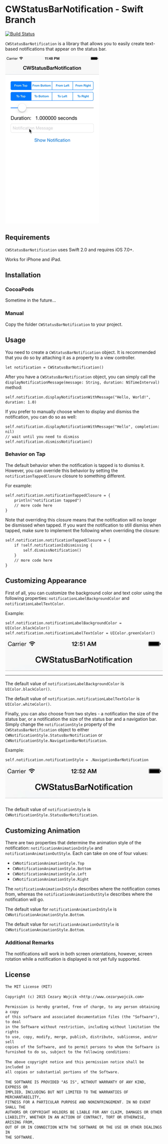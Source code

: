 # CWStatusBarNotification - Swift Branch

[![Build Status](https://travis-ci.org/cezarywojcik/CWStatusBarNotification.png?branch=master)](https://travis-ci.org/cezarywojcik/CWStatusBarNotification)

`CWStatusBarNotification` is a library that allows you to easily create text-based notifications that appear on the status bar.

![demo](screenshots/demo.gif)

## Requirements

`CWStatusBarNotification` uses Swift 2.0 and requires iOS 7.0+.

Works for iPhone and iPad.

## Installation

### CocoaPods

Sometime in the future...

### Manual

Copy the folder `CWStatusBarNotification` to your project.

## Usage

You need to create a `CWStatusBarNotification` object. It is recommended that you do so by attaching it as a property to a view controller.

```
let notification = CWStatusBarNotification()
```

After you have a `CWStatusBarNotification` object, you can simply call the `displayNotificationMessage(message: String, duration: NSTimeInterval)` method:

```
self.notification.displayNotificationWithMessage("Hello, World!", duration: 1.0)
```

If you prefer to manually choose when to display and dismiss the notification, you can do so as well:

```
self.notification.displayNotificationWithMessage("Hello", completion: nil)
// wait until you need to dismiss
self.notification.dismissNotification()
```

### Behavior on Tap

The default behavior when the notification is tapped is to dismiss it. However, you can override this behavior by setting the `notificationTappedClosure` closure to something different. 

For example:
```
self.notification.notificationTappedClosure = {
    println("notification tapped")
    // more code here
}
```

Note that overriding this closure means that the notification will no longer be dismissed when tapped. If you want the notification to still dismiss when tapped, make sure to implement the following when overriding the closure:

```
self.notification.notificationTappedClosure = {
    if !self.notificationIsDismissing {
        self.dismissNotification()
    }
    // more code here
}
```

## Customizing Appearance

First of all, you can customize the background color and text color using the following properties: `notificationLabelBackgroundColor` and `notificationLabelTextColor`.

Example:

```
self.notification.notificationLabelBackgroundColor = UIColor.blackColor()
self.notification.notificationLabelTextColor = UIColor.greenColor()
```

![custom colors](screenshots/ss1.gif)

The default value of `notificationLabelBackgroundColor` is `UIColor.blackColor()`.

The default value of `notification.notificationLabelTextColor` is `UIColor.whiteColor()`.

Finally, you can also choose from two styles - a notification the size of the status bar, or a notification the size of the status bar and a navigation bar. Simply change the `notificationStyle` property of the `CWStatusBarNotification` object to either `CWNotificationStyle.StatusBarNotification` or `CWNotificationStyle.NavigationBarNotification`.

Example:

```
self.notification.notificationStyle = .NavigationBarNotification
```

![custom style](screenshots/ss2.gif)

The default value of `notificationStyle` is `CWNotificationStyle.StatusBarNotification`.

## Customizing Animation

There are two properties that determine the animation style of the notification: `notificationAnimationInStyle` and `notificationAnimationOutStyle`. Each can take on one of four values:

* `CWNotificationAnimationStyle.Top`
* `CWNotificationAnimationStyle.Bottom`
* `CWNotificationAnimationStyle.Left`
* `CWNotificationAnimationStyle.Right`

The `notificationAnimationInStyle` describes where the notification comes from, whereas the `notificationAnimationOutStyle` describes where the notification will go.

The default value for `notificationAnimationInStyle` is `CWNotificationAnimationStyle.Bottom`.

The default value for `notificationAnimationOutStyle` is `CWNotificationAnimationStyle.Bottom`.

### Additional Remarks

The notifications will work in both screen orientations, however, screen rotation while a notification is displayed is not yet fully supported.

## License

    The MIT License (MIT)

    Copyright (c) 2015 Cezary Wojcik <http://www.cezarywojcik.com>

    Permission is hereby granted, free of charge, to any person obtaining a copy
    of this software and associated documentation files (the "Software"), to deal
    in the Software without restriction, including without limitation the rights
    to use, copy, modify, merge, publish, distribute, sublicense, and/or sell
    copies of the Software, and to permit persons to whom the Software is
    furnished to do so, subject to the following conditions:

    The above copyright notice and this permission notice shall be included in
    all copies or substantial portions of the Software.

    THE SOFTWARE IS PROVIDED "AS IS", WITHOUT WARRANTY OF ANY KIND, EXPRESS OR
    IMPLIED, INCLUDING BUT NOT LIMITED TO THE WARRANTIES OF MERCHANTABILITY,
    FITNESS FOR A PARTICULAR PURPOSE AND NONINFRINGEMENT. IN NO EVENT SHALL THE
    AUTHORS OR COPYRIGHT HOLDERS BE LIABLE FOR ANY CLAIM, DAMAGES OR OTHER
    LIABILITY, WHETHER IN AN ACTION OF CONTRACT, TORT OR OTHERWISE, ARISING FROM,
    OUT OF OR IN CONNECTION WITH THE SOFTWARE OR THE USE OR OTHER DEALINGS IN
    THE SOFTWARE.
